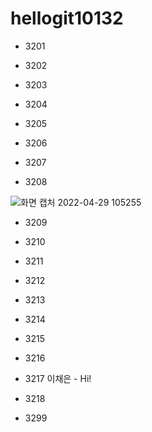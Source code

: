 # hellogit10132
* 3201 


* 3202


* 3203


* 3204


* 3205

* 3206

* 3207


* 3208


![화면 캡처 2022-04-29 105255](https://user-images.githubusercontent.com/68481201/165875021-ce962347-0405-4400-9195-9e3182014fa3.png)
* 3209


* 3210


* 3211


* 3212


* 3213


* 3214


* 3215


* 3216


* 3217 이채은 - Hi!


* 3218


* 3299
